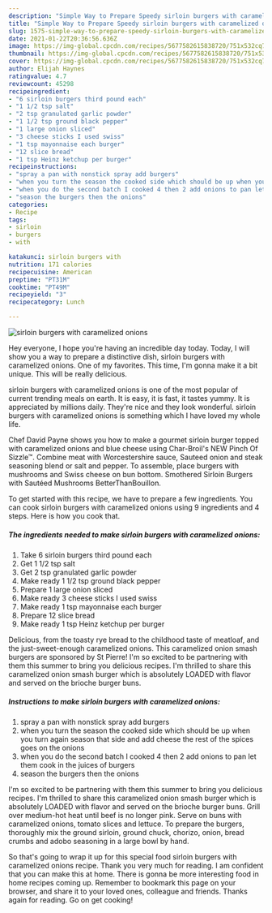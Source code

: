 ```yaml
---
description: "Simple Way to Prepare Speedy sirloin burgers with caramelized onions"
title: "Simple Way to Prepare Speedy sirloin burgers with caramelized onions"
slug: 1575-simple-way-to-prepare-speedy-sirloin-burgers-with-caramelized-onions
date: 2021-01-22T20:36:56.636Z
image: https://img-global.cpcdn.com/recipes/5677582615838720/751x532cq70/sirloin-burgers-with-caramelized-onions-recipe-main-photo.jpg
thumbnail: https://img-global.cpcdn.com/recipes/5677582615838720/751x532cq70/sirloin-burgers-with-caramelized-onions-recipe-main-photo.jpg
cover: https://img-global.cpcdn.com/recipes/5677582615838720/751x532cq70/sirloin-burgers-with-caramelized-onions-recipe-main-photo.jpg
author: Elijah Haynes
ratingvalue: 4.7
reviewcount: 45298
recipeingredient:
- "6 sirloin burgers third pound each"
- "1 1/2 tsp salt"
- "2 tsp granulated garlic powder"
- "1 1/2 tsp ground black pepper"
- "1 large onion sliced"
- "3 cheese sticks I used swiss"
- "1 tsp mayonnaise each burger"
- "12 slice bread"
- "1 tsp Heinz ketchup per burger"
recipeinstructions:
- "spray a pan with nonstick spray add burgers"
- "when you turn the season the cooked side which should be up when you turn again season that side and add cheese the rest of the spices goes on the onions"
- "when you do the second batch I cooked 4 then 2 add onions to pan let them cook in the juices of burgers"
- "season the burgers then the onions"
categories:
- Recipe
tags:
- sirloin
- burgers
- with

katakunci: sirloin burgers with 
nutrition: 171 calories
recipecuisine: American
preptime: "PT31M"
cooktime: "PT49M"
recipeyield: "3"
recipecategory: Lunch

---
```



![sirloin burgers with caramelized onions](https://img-global.cpcdn.com/recipes/5677582615838720/751x532cq70/sirloin-burgers-with-caramelized-onions-recipe-main-photo.jpg)

Hey everyone, I hope you're having an incredible day today. Today, I will show you a way to prepare a distinctive dish, sirloin burgers with caramelized onions. One of my favorites. This time, I'm gonna make it a bit unique. This will be really delicious.

sirloin burgers with caramelized onions is one of the most popular of current trending meals on earth. It is easy, it is fast, it tastes yummy. It is appreciated by millions daily. They're nice and they look wonderful. sirloin burgers with caramelized onions is something which I have loved my whole life.

Chef David Payne shows you how to make a gourmet sirloin burger topped with caramelized onions and blue cheese using Char-Broil&#39;s NEW Pinch Of Sizzle™. Combine meat with Worcestershire sauce, Sauteed onion and steak seasoning blend or salt and pepper. To assemble, place burgers with mushrooms and Swiss cheese on bun bottom. Smothered Sirloin Burgers with Sautéed Mushrooms BetterThanBouillon.


To get started with this recipe, we have to prepare a few ingredients. You can cook sirloin burgers with caramelized onions using 9 ingredients and 4 steps. Here is how you cook that.

<!--inarticleads1-->

##### The ingredients needed to make sirloin burgers with caramelized onions:

1. Take 6 sirloin burgers third pound each
1. Get 1 1/2 tsp salt
1. Get 2 tsp granulated garlic powder
1. Make ready 1 1/2 tsp ground black pepper
1. Prepare 1 large onion sliced
1. Make ready 3 cheese sticks I used swiss
1. Make ready 1 tsp mayonnaise each burger
1. Prepare 12 slice bread
1. Make ready 1 tsp Heinz ketchup per burger


Delicious, from the toasty rye bread to the childhood taste of meatloaf, and the just-sweet-enough caramelized onions. This caramelized onion smash burgers are sponsored by St Pierre! I&#39;m so excited to be partnering with them this summer to bring you delicious recipes. I&#39;m thrilled to share this caramelized onion smash burger which is absolutely LOADED with flavor and served on the brioche burger buns. 

<!--inarticleads2-->

##### Instructions to make sirloin burgers with caramelized onions:

1. spray a pan with nonstick spray add burgers
1. when you turn the season the cooked side which should be up when you turn again season that side and add cheese the rest of the spices goes on the onions
1. when you do the second batch I cooked 4 then 2 add onions to pan let them cook in the juices of burgers
1. season the burgers then the onions


I&#39;m so excited to be partnering with them this summer to bring you delicious recipes. I&#39;m thrilled to share this caramelized onion smash burger which is absolutely LOADED with flavor and served on the brioche burger buns. Grill over medium-hot heat until beef is no longer pink. Serve on buns with caramelized onions, tomato slices and lettuce. To prepare the burgers, thoroughly mix the ground sirloin, ground chuck, chorizo, onion, bread crumbs and adobo seasoning in a large bowl by hand. 

So that's going to wrap it up for this special food sirloin burgers with caramelized onions recipe. Thank you very much for reading. I am confident that you can make this at home. There is gonna be more interesting food in home recipes coming up. Remember to bookmark this page on your browser, and share it to your loved ones, colleague and friends. Thanks again for reading. Go on get cooking!
